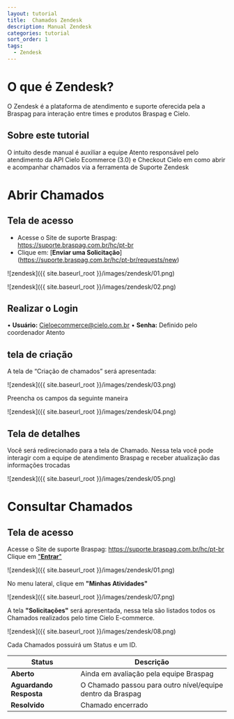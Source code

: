 ```yaml
---
layout: tutorial
title:  Chamados Zendesk
description: Manual Zendesk
categories: tutorial
sort_order: 1
tags:
  - Zendesk
---
```


# O que é Zendesk?

O Zendesk é a plataforma de atendimento e suporte oferecida pela a Braspag para interação entre times e produtos Braspag e Cielo.

## Sobre este tutorial

O intuito desde manual é auxiliar a equipe Atento responsável pelo atendimento da API Cielo Ecommerce (3.0) e Checkout Cielo em como abrir e acompanhar chamados via a ferramenta de Suporte Zendesk

# Abrir Chamados

## Tela de acesso

* Acesse o Site de suporte Braspag: <https://suporte.braspag.com.br/hc/pt-br>
* Clique em: [**Enviar uma Solicitação**] (https://suporte.braspag.com.br/hc/pt-br/requests/new)

![zendesk]({{ site.baseurl_root }}/images/zendesk/01.png)

![zendesk]({{ site.baseurl_root }}/images/zendesk/02.png)

## Realizar o Login

• **Usuário:** Cieloecommerce@cielo.com.br
• **Senha:** Definido pelo coordenador Atento

## tela de criação

A tela de “Criação de chamados” será apresentada:

![zendesk]({{ site.baseurl_root }}/images/zendesk/03.png)

Preencha os campos da seguinte maneira

![zendesk]({{ site.baseurl_root }}/images/zendesk/04.png)

## Tela de detalhes

Você será redirecionado para a tela de Chamado. Nessa tela você pode interagir com a equipe de atendimento Braspag e receber atualização das informações trocadas

![zendesk]({{ site.baseurl_root }}/images/zendesk/05.png)

# Consultar Chamados

## Tela de acesso

Acesse o Site de suporte Braspag: <https://suporte.braspag.com.br/hc/pt-br>
Clique em ["**Entrar**"](https://suporte.braspag.com.br/hc/pt-br)

![zendesk]({{ site.baseurl_root }}/images/zendesk/01.png)

No menu lateral, clique em **"Minhas Atividades"**

![zendesk]({{ site.baseurl_root }}/images/zendesk/07.png)

A tela **"Solicitações"** será apresentada, nessa tela são listados todos os Chamados realizados pelo time Cielo E-commerce.

![zendesk]({{ site.baseurl_root }}/images/zendesk/08.png)

Cada Chamados possuirá um Status e um ID. 

| Status                  | Descrição                                                  |
|-------------------------|------------------------------------------------------------|
| **Aberto**              | Ainda em avaliação pela equipe Braspag                     |
| **Aguardando Resposta** | O Chamado passou para outro nível/equipe dentro da Braspag |
| **Resolvido**           | Chamado encerrado                                          |
